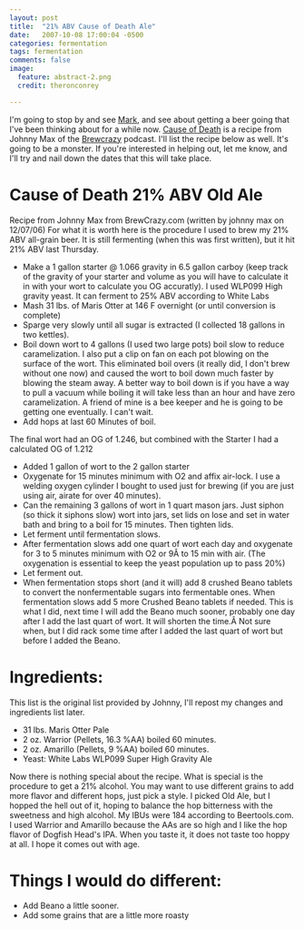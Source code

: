 ```yaml
---
layout: post
title:  "21% ABV Cause of Death Ale"
date:   2007-10-08 17:00:04 -0500
categories: fermentation
tags: fermentation
comments: false
image:
  feature: abstract-2.png
  credit: theronconrey

---
```


I'm going to stop by and see [Mark][beercrazy], and see about getting a beer going that I've been thinking about for a while now.  [Cause of Death][causeofdeath] is a recipe from Johnny Max of the [Brewcrazy][brewcrazy] podcast.  I'll list the recipe below as well. It's going to be a monster.  If you're interested in helping out, let me know, and I'll try and nail down the dates that this will take place. 

# Cause of Death 21% ABV Old Ale
Recipe from Johnny Max from BrewCrazy.com (written by johnny max on 12/07/06) For what it is worth here is the procedure I used to brew my 21% ABV all-grain beer.
It is still fermenting (when this was first written), but it hit 21% ABV last Thursday.
 
* Make a 1 gallon starter @ 1.066 gravity in 6.5 gallon carboy (keep track of the gravity of your starter and volume as you will have to calculate it in with your wort to calculate you OG accuratly). I used WLP099 High gravity yeast. It can ferment to 25% ABV according to White Labs
* Mash 31 lbs. of Maris Otter at 146 F overnight (or until conversion is complete)
* Sparge very slowly until all sugar is extracted (I collected 18 gallons in two kettles).
* Boil down wort to 4 gallons (I used two large pots) boil slow to reduce caramelization. I also put a clip on fan on each pot blowing on the surface of the wort. This eliminated boil overs (it really did, I don't brew without one now) and caused the wort to boil down much faster by blowing the steam away. A better way to boil down is if you have a way to pull a vacuum while boiling it will take less than an hour and have zero caramelization. A friend of mine is a bee keeper and he is going to be getting one eventually. I can't wait.
* Add hops at last 60 Minutes of boil.

The final wort had an OG of 1.246, but combined with the Starter I had a calculated OG of 1.212

* Added 1 gallon of wort to the 2 gallon starter
* Oxygenate for 15 minutes minimum with O2 and affix air-lock. I use a welding oxygen cylinder I bought to used just for brewing (if you are just using air, airate for over 40 minutes).
* Can the remaining 3 gallons of wort in 1 quart mason jars. Just siphon (so thick it siphons slow) wort into jars, set lids on lose and set in water bath and bring to a boil for 15 minutes. Then tighten lids.
* Let ferment until fermentation slows.
* After fermentation slows add one quart of wort each day and oxygenate for 3 to 5 minutes minimum with O2 or 9Â  to 15 min with air. (The oxygenation is essential to keep the yeast population up to pass 20%)
* Let ferment out.
* When fermentation stops short (and it will) add 8 crushed Beano tablets to convert the nonfermentable sugars into fermentable ones. When fermentation slows add 5 more Crushed Beano tablets if needed. This is what I did, next time I will add the Beano much sooner, probably one day after I add the last quart of wort. It will shorten the time.Â  Not sure when, but I did rack some time after I added the last quart of wort but before I added the Beano.

# Ingredients:
This list is the original list provided by Johnny, I'll repost my changes and ingredients list later.
* 31 lbs. Maris Otter Pale
* 2 oz. Warrior (Pellets, 16.3 %AA) boiled 60 minutes.
* 2 oz. Amarillo (Pellets, 9 %AA) boiled 60 minutes.
* Yeast: White Labs WLP099 Super High Gravity Ale
 
Now there is nothing special about the recipe. What is special is the procedure to get a 21% alcohol. You may want to use different grains to add more flavor and different hops, just pick a style. I picked Old Ale, but I hopped the hell out of it, hoping to balance the hop bitterness with the sweetness and high alcohol. My IBUs were 184 according to Beertools.com. I used Warrior and Amarillo because the AAs are so high and I like the hop flavor of Dogfish Head's IPA. When you taste it, it does not taste too hoppy at all. I hope it comes out with age.
 
# Things I would do different:
* Add Beano a little sooner.
* Add some grains that are a little more roasty

[beercrazy]: http://www.gobeercrazy.com
[causeofdeath]: http://bar.brewcrazy.com/index.php?topic=53.0
[brewcrazy]: http://brewcrazy.com/